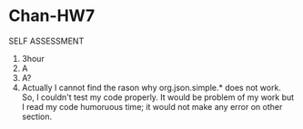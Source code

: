# Chan-HW7

SELF ASSESSMENT
1. 3hour
2. A
3. A?
4. Actually I cannot find the rason why org.json.simple.* does not work. So, I couldn't test my code properly. It would be problem of my work but I read my code humoruous time; it would not make any error on other section.
